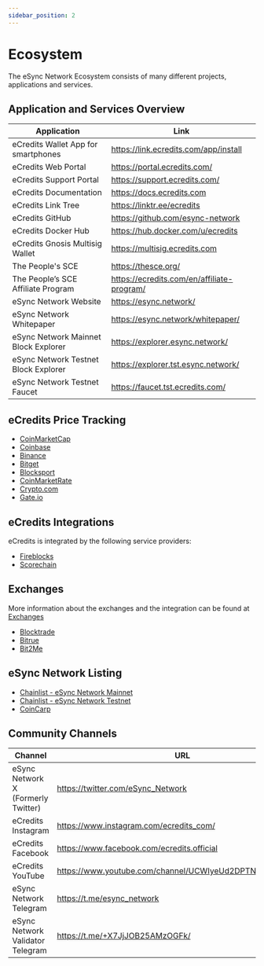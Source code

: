 ```yaml
---
sidebar_position: 2
---
```

# Ecosystem

The eSync Network Ecosystem consists of many different projects, applications and services.







## Application and Services Overview

<table>
<thead>
<tr><th>Application</th><th>Link</th></tr>
</thead>
<tbody>
<tr><td>eCredits Wallet App for smartphones</td><td><a href="https://link.ecredits.com/app/install">https://link.ecredits.com/app/install</a></td></tr>
<tr><td>eCredits Web Portal</td><td><a href="https://portal.ecredits.com/">https://portal.ecredits.com/</a></td></tr>
<tr><td>eCredits Support Portal</td><td><a href="https://support.ecredits.com/">https://support.ecredits.com/</a></td></tr>
<tr><td>eCredits Documentation</td><td><a href="https://docs.ecredits.com">https://docs.ecredits.com</a></td></tr>
<tr><td>eCredits Link Tree</td><td><a href="https://linktr.ee/ecredits">https://linktr.ee/ecredits</a></td></tr>
<tr><td>eCredits GitHub</td><td><a href="https://github.com/esync-network">https://github.com/esync-network</a></td></tr>
<tr><td>eCredits Docker Hub</td><td><a href="https://hub.docker.com/u/ecredits">https://hub.docker.com/u/ecredits</a></td></tr>
<tr><td>eCredits Gnosis Multisig Wallet</td><td><a href="https://multisig.ecredits.com">https://multisig.ecredits.com</a></td></tr>
<tr><td>The People's SCE</td><td><a href="https://thesce.org/">https://thesce.org/</a></td></tr>
<tr><td>The People’s SCE Affiliate Program</td><td><a href="https://ecredits.com/en/affiliate-program/">https://ecredits.com/en/affiliate-program/</a></td></tr>
<tr><td>eSync Network Website</td><td><a href="https://esync.network/">https://esync.network/</a></td></tr>
<tr><td>eSync Network Whitepaper</td><td><a href="https://esync.network/whitepaper/">https://esync.network/whitepaper/</a></td></tr>
<tr><td>eSync Network Mainnet Block Explorer</td><td><a href="https://explorer.esync.network/">https://explorer.esync.network/</a></td></tr>
<tr><td>eSync Network Testnet Block Explorer</td><td><a href="https://explorer.tst.esync.network/">https://explorer.tst.esync.network/</a></td></tr>
<tr><td>eSync Network Testnet Faucet</td><td><a href="https://faucet.tst.ecredits.com/">https://faucet.tst.ecredits.com/</a></td></tr>
</tbody>
</table>





## eCredits Price Tracking

- [CoinMarketCap](https://coinmarketcap.com/currencies/ecredits/)
- [Coinbase](https://www.coinbase.com/price/ecredits)
- [Binance](https://www.binance.com/en/price/ecredits)
- [Bitget](https://www.bitget.com/de/price/ecredits)
- [Blocksport](https://blockspot.io/coin/ecredits/)
- [CoinMarketRate](https://coinmarketrate.com/currency/ecredits/)
- [Crypto.com](https://crypto.com/price/ecredits)
- [Gate.io](https://www.gate.io/how-to-buy/ecredits-ecs)

## eCredits Integrations

eCredits is integrated by the following service providers:

- [Fireblocks](https://www.fireblocks.com/)
- [Scorechain](https://www.scorechain.com/)

## Exchanges

More information about the exchanges and the integration can be found at [Exchanges](/ecredits_ecosystem/exchanges)  

- [Blocktrade](https://blocktrade.com)
- [Bitrue](https://bitrue.com/)
- [Bit2Me](https://bit2me.com/)

## eSync Network Listing

- [Chainlist - eSync Network Mainnet](https://chainlist.org/chain/63000)
- [Chainlist - eSync Network Testnet](https://chainlist.org/chain/63001)
- [CoinCarp](https://www.coincarp.com/chainlist/ecredits-mainnet/)

## Community Channels

<table>
<thead>
<tr><th>Channel</th><th>URL</th></tr>
</thead>
<tbody>
<tr><td>eSync Network X (Formerly Twitter)</td><td><a href="https://twitter.com/eSync_Network">https://twitter.com/eSync_Network</a></td></tr>
<tr><td>eCredits Instagram</td><td><a href="https://www.instagram.com/ecredits_com/">https://www.instagram.com/ecredits_com/</a></td></tr>
<tr><td>eCredits Facebook</td><td><a href="https://www.facebook.com/ecredits.official">https://www.facebook.com/ecredits.official</a></td></tr>
<tr><td>eCredits YouTube</td><td><a href="https://www.youtube.com/channel/UCWIyeUd2DPTNnpcScrrEYMg">https://www.youtube.com/channel/UCWIyeUd2DPTNnpcScrrEYMg</a></td></tr>
<tr><td>eSync Network Telegram</td><td><a href="https://t.me/esync_network">https://t.me/esync_network</a></td></tr>
<tr><td>eSync Network Validator Telegram</td><td><a href="https://t.me/+X7JjJOB25AMzOGFk">https://t.me/+X7JjJOB25AMzOGFk/</a></td></tr>


</tbody>
</table>
